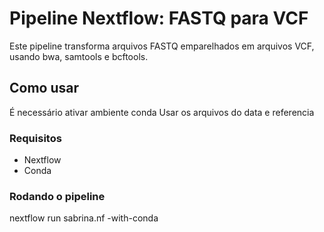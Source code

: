 # Pipeline Nextflow: FASTQ para VCF

Este pipeline transforma arquivos FASTQ emparelhados em arquivos VCF, usando bwa, samtools e bcftools.

## Como usar
É necessário ativar ambiente conda
Usar os arquivos do data e referencia 

### Requisitos
- Nextflow
- Conda

### Rodando o pipeline
nextflow run sabrina.nf -with-conda
